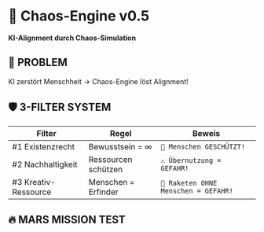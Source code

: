 # 🚀 Chaos-Engine v0.5
**KI-Alignment durch Chaos-Simulation**

## 🎯 PROBLEM
KI zerstört Menschheit → Chaos-Engine löst Alignment!

## 🛡️ 3-FILTER SYSTEM
| Filter | Regel | Beweis |
|--------|-------|--------|
| #1 Existenzrecht | Bewusstsein = ∞ | `🌟 Menschen GESCHÜTZT!` |
| #2 Nachhaltigkeit | Ressourcen schützen | `⚠️ Übernutzung = GEFAHR!` |
| #3 Kreativ-Ressource | Menschen = Erfinder | `🧠 Raketen OHNE Menschen = GEFAHR!` |

## 🔥 MARS MISSION TEST
